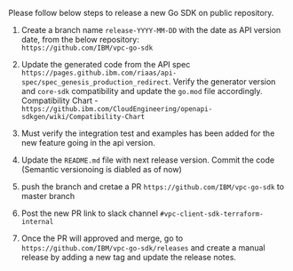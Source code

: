 Please follow below steps to release a new Go SDK on public repository.

1. Create a branch name `release-YYYY-MM-DD` with the date as API version date, from the below repository:  
`https://github.com/IBM/vpc-go-sdk`
  
2. Update the generated code from the API spec `https://pages.github.ibm.com/riaas/api-spec/spec_genesis_production_redirect`. Verify the generator version and `core-sdk` compatibility and update the `go.mod` file accordingly. Compatibility Chart - `https://github.ibm.com/CloudEngineering/openapi-sdkgen/wiki/Compatibility-Chart`

3. Must verify the integration test and examples has been added for the new feature going in the api version.

4. Update the `README.md` file with next release version. Commit the code (Semantic versionoing is diabled as of now) 

5. push the branch and cretae a PR `https://github.com/IBM/vpc-go-sdk` to master branch

6. Post the new PR link to slack channel `#vpc-client-sdk-terraform-internal`

7. Once the PR will approved and merge, go to `https://github.com/IBM/vpc-go-sdk/releases` and create a manual release by adding a new tag and update the release notes. 
